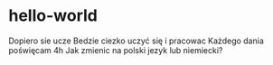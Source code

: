 # hello-world
Dopiero sie ucze 
Bedzie ciezko uczyć się i pracowac 
Każdego dania poświęcam 4h
Jak zmienic na polski jezyk lub niemiecki?
